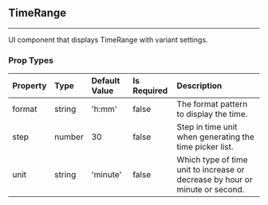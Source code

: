 ## TimeRange 
---
UI component that displays TimeRange with variant settings.

### Prop Types
Property | Type | Default Value | Is Required | Description
:--- | :--- | :--- | :--- | :---
format|string|'h:mm'|false|The format pattern to display the time.
step|number|30|false|Step in time unit when generating the time picker list.
unit|string|'minute'|false|Which type of time unit to increase or decrease by hour or minute or second.